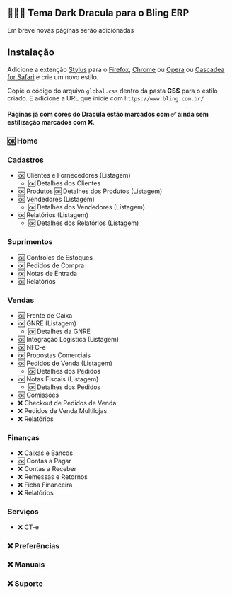 ##  👨🏻‍💻 Tema Dark Dracula para o Bling ERP

Em breve novas páginas serão adicionadas

## Instalação

Adicione a extenção [Stylus](https://add0n.com/stylus.html) para o [Firefox](https://addons.mozilla.org/en-US/firefox/addon/styl-us/), [Chrome](https://chrome.google.com/webstore/detail/stylus/clngdbkpkpeebahjckkjfobafhncgmne) ou [Opera](https://addons.opera.com/en-gb/extensions/details/stylus/) ou [Cascadea for Safari](https://cascadea.app/) e crie um novo estilo.

Copie o código do arquivo `global.css` dentro da pasta **CSS** para o estilo criado. E adicione a URL que inicie com `https://www.bling.com.br/`

#### Páginas já com cores do Dracula estão marcados com ✅ ainda sem estilização marcados com ❌.

### 🆗 Home

### Cadastros

- 🆗 Clientes e Fornecedores (Listagem)
    - 🆗 Detalhes dos Clientes
- 🆗 Produtos
    🆗 Detalhes dos Produtos (Listagem)
- 🆗 Vendedores (Listagem)
    - 🆗 Detalhes dos Vendedores (Listagem)
- 🆗 Relatórios (Listagem)
    - 🆗 Detalhes dos Relatórios (Listagem)

### Suprimentos
- 🆗 Controles de Estoques
- 🆗 Pedidos de Compra
- 🆗 Notas de Entrada
- 🆗 Relatórios

### Vendas
- 🆗 Frente de Caixa
- 🆗 GNRE (Listagem)
    - 🆗 Detalhes da GNRE
- 🆗 Integração Logística (Listagem)
- 🆗 NFC-e
- 🆗 Propostas Comerciais
- 🆗 Pedidos de Venda (Listagem)
    - 🆗 Detalhes dos Pedidos 
- 🆗 Notas Fiscais (Listagem)
    - 🆗 Detalhes dos Pedidos 
- 🆗 Comissões
- ❌ Checkout de Pedidos de Venda
- ❌ Pedidos de Venda Multilojas
- ❌ Relatórios

### Finanças
- ❌ Caixas e Bancos
- 🆗 Contas a Pagar
- ❌ Contas a Receber
- ❌ Remessas e Retornos
- ❌ Ficha Financeira
- ❌ Relatórios

### Serviços
- ❌ CT-e

### ❌ Preferências

### ❌ Manuais

### ❌ Suporte
